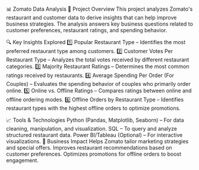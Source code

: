 📊 Zomato Data Analysis
📝 Project Overview
This project analyzes Zomato's restaurant and customer data to derive insights that can help improve business strategies. The analysis answers key business questions related to customer preferences, restaurant ratings, and spending behavior.

🔍 Key Insights Explored
1️⃣ Popular Restaurant Type – Identifies the most preferred restaurant type among customers.
2️⃣ Customer Votes Per Restaurant Type – Analyzes the total votes received by different restaurant categories.
3️⃣ Majority Restaurant Ratings – Determines the most common ratings received by restaurants.
4️⃣ Average Spending Per Order (For Couples) – Evaluates the spending behavior of couples who primarily order online.
5️⃣ Online vs. Offline Ratings – Compares ratings between online and offline ordering modes.
6️⃣ Offline Orders by Restaurant Type – Identifies restaurant types with the highest offline orders to optimize promotions.

📈 Tools & Technologies
Python (Pandas, Matplotlib, Seaborn) – For data cleaning, manipulation, and visualization.
SQL – To query and analyze structured restaurant data.
Power BI/Tableau (Optional) – For interactive visualizations.
🚀 Business Impact
Helps Zomato tailor marketing strategies and special offers.
Improves restaurant recommendations based on customer preferences.
Optimizes promotions for offline orders to boost engagement.
